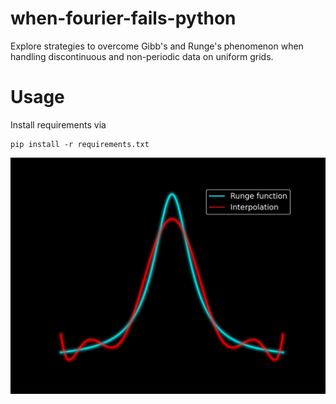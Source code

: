 # when-fourier-fails-python
Explore strategies to overcome Gibb's and Runge's phenomenon when handling discontinuous and non-periodic data on uniform grids. 

# Usage

Install requirements via 

```
pip install -r requirements.txt
```

![Runge phenomenon](./figures/runge.png)
